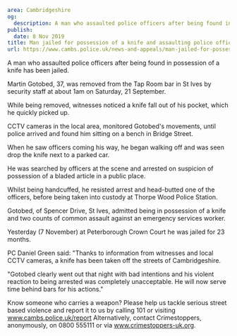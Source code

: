```yaml
area: Cambridgeshire
og:
  description: A man who assaulted police officers after being found in possession of a knife has been jailed.
publish:
  date: 8 Nov 2019
title: Man jailed for possession of a knife and assaulting police officers
url: https://www.cambs.police.uk/news-and-appeals/man-jailed-for-possession-of-a-knife-and-assaulting-police-officers
```

A man who assaulted police officers after being found in possession of a knife has been jailed.

Martin Gotobed, 37, was removed from the Tap Room bar in St Ives by security staff at about 1am on Saturday, 21 September.

While being removed, witnesses noticed a knife fall out of his pocket, which he quickly picked up.

CCTV cameras in the local area, monitored Gotobed's movements, until police arrived and found him sitting on a bench in Bridge Street.

When he saw officers coming his way, he began walking off and was seen drop the knife next to a parked car.

He was searched by officers at the scene and arrested on suspicion of possession of a bladed article in a public place.

Whilst being handcuffed, he resisted arrest and head-butted one of the officers, before being taken into custody at Thorpe Wood Police Station.

Gotobed, of Spencer Drive, St Ives, admitted being in possession of a knife and two counts of common assault against an emergency services worker.

Yesterday (7 November) at Peterborough Crown Court he was jailed for 23 months.

PC Daniel Green said: "Thanks to information from witnesses and local CCTV cameras, a knife has been taken off the streets of Cambridgeshire.

"Gotobed clearly went out that night with bad intentions and his violent reaction to being arrested was completely unacceptable. He will now serve time behind bars for his actions."

Know someone who carries a weapon? Please help us tackle serious street based violence and report it to us by calling 101 or visiting www.cambs.police.uk/report Alternatively, contact Crimestoppers, anonymously, on 0800 555111 or via www.crimestoppers-uk.org.
